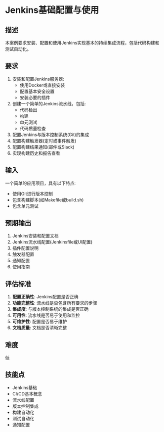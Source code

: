 # Jenkins基础配置与使用

## 描述

本案例要求安装、配置和使用Jenkins实现基本的持续集成流程，包括代码构建和测试自动化。

## 要求

1. 安装和配置Jenkins服务器:
   - 使用Docker或直接安装
   - 配置基本安全设置
   - 安装必要的插件
2. 创建一个简单的Jenkins流水线，包括:
   - 代码检出
   - 构建
   - 单元测试
   - 代码质量检查
3. 配置Jenkins与版本控制系统(Git)的集成
4. 配置构建触发器(定时或事件触发)
5. 配置构建结果通知(邮件或Slack)
6. 实现构建历史和报告查看

## 输入

一个简单的应用项目，具有以下特点:
- 使用Git进行版本控制
- 包含构建脚本(如Makefile或build.sh)
- 包含单元测试

## 预期输出

1. Jenkins安装和配置文档
2. Jenkins流水线配置(Jenkinsfile或UI配置)
3. 插件配置说明
4. 触发器配置
5. 通知配置
6. 使用指南

## 评估标准

1. **配置正确性**: Jenkins配置是否正确
2. **功能完整性**: 流水线是否包含所有要求的步骤
3. **集成度**: 与版本控制系统的集成是否正确
4. **可用性**: 流水线是否易于使用和监控
5. **可维护性**: 配置是否易于维护
6. **文档质量**: 文档是否清晰完整

## 难度

低

## 技能点

- Jenkins基础
- CI/CD基本概念
- 流水线配置
- 版本控制集成
- 构建自动化
- 测试自动化
- 通知配置